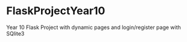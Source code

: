 # FlaskProjectYear10
 Year 10 Flask Project with dynamic pages and login/register page with SQlite3

